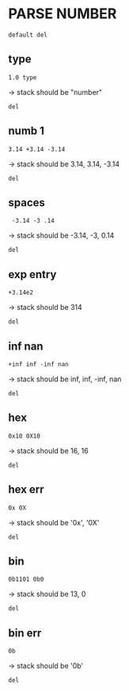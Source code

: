 # PARSE NUMBER

`default del`

## type

`1.0 type`

-> stack should be "number"

`del`

## numb 1

`3.14 +3.14 -3.14`

-> stack should be 3.14, 3.14, -3.14

`del`

## spaces

` -3.14 -3 .14`

-> stack should be -3.14, -3, 0.14

`del`

## exp entry

`+3.14e2`

-> stack should be 314

`del`

## inf nan

`+inf inf -inf nan`

-> stack should be inf, inf, -inf, nan

`del`

## hex

`0x10 0X10`

-> stack should be 16, 16

`del`

## hex err

`0x 0X`

-> stack should be '0x', '0X'

`del`

## bin

`0b1101 0b0`

-> stack should be 13, 0

`del`

## bin err

`0b`

-> stack should be '0b'

`del`
